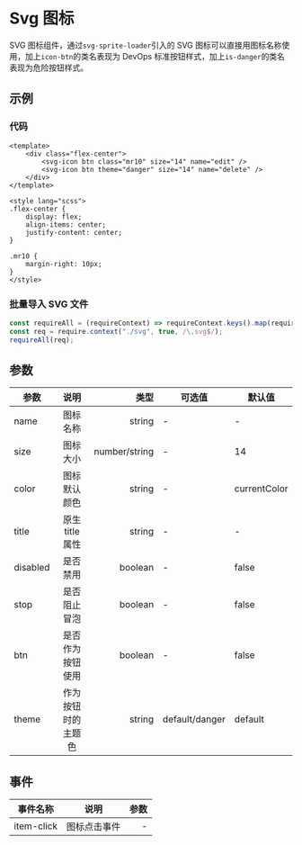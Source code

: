 # Svg 图标

SVG 图标组件，通过`svg-sprite-loader`引入的 SVG 图标可以直接用图标名称使用，加上`icon-btn`的类名表现为 DevOps 标准按钮样式，加上`is-danger`的类名表现为危险按钮样式。

## 示例

### 代码

```vue
<template>
    <div class="flex-center">
        <svg-icon btn class="mr10" size="14" name="edit" />
        <svg-icon btn theme="danger" size="14" name="delete" />
    </div>
</template>

<style lang="scss">
.flex-center {
    display: flex;
    align-items: center;
    justify-content: center;
}

.mr10 {
    margin-right: 10px;
}
</style>
```

### 批量导入 SVG 文件

```js
const requireAll = (requireContext) => requireContext.keys().map(requireContext);
const req = require.context("./svg", true, /\.svg$/);
requireAll(req);
```

## 参数

| 参数     |        说明        |          类型 | 可选值         | 默认值       |
| -------- | :----------------: | ------------: | -------------- | ------------ |
| name     |      图标名称      |        string | -              | -            |
| size     |      图标大小      | number/string | -              | 14           |
| color    |    图标默认颜色    |        string | -              | currentColor |
| title    |  原生 title 属性   |        string | -              | -            |
| disabled |      是否禁用      |       boolean | -              | false        |
| stop     |    是否阻止冒泡    |       boolean | -              | false        |
| btn      |  是否作为按钮使用  |       boolean | -              | false        |
| theme    | 作为按钮时的主题色 |        string | default/danger | default      |

## 事件

| 事件名称   |     说明     | 参数 |
| ---------- | :----------: | ---: |
| item-click | 图标点击事件 |    - |
